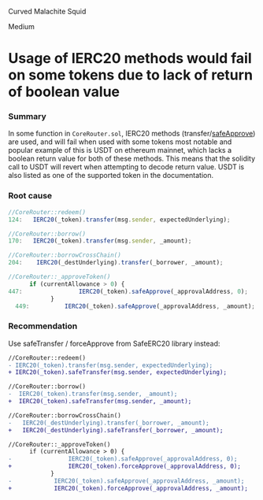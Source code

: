 Curved Malachite Squid

Medium

# Usage of IERC20 methods would fail on some tokens due to lack of return of boolean value

### Summary
In some function in `CoreRouter.sol`, IERC20 methods (transfer/[safeApprove](https://github.com/sherlock-audit/2025-05-lend-audit-contest/blob/main/Lend-V2/src/LayerZero/CoreRouter.sol#L447)) are used, and will fail when used with some tokens most notable and popular example of this is USDT on ethereum mainnet, which lacks a boolean return value for both of these methods. This means that the solidity call to USDT will revert when attempting to decode return value. USDT is also listed as one of the supported token in the documentation.

### Root cause
```javascript
//CoreRouter::redeem()
124:   IERC20(_token).transfer(msg.sender, expectedUnderlying);
```
```javascript
//CoreRouter::borrow()
170:   IERC20(_token).transfer(msg.sender, _amount);
```
```javascript
//CoreRouter::borrowCrossChain()
204:    IERC20(_destUnderlying).transfer(_borrower, _amount);
```
```javascript
//CoreRouter::_approveToken()
      if (currentAllowance > 0) {
447:                IERC20(_token).safeApprove(_approvalAddress, 0);
            }
  449:          IERC20(_token).safeApprove(_approvalAddress, _amount);
```

### Recommendation
Use safeTransfer / forceApprove from SafeERC20 library instead:
```diff
//CoreRouter::redeem()
- IERC20(_token).transfer(msg.sender, expectedUnderlying);
+ IERC20(_token).safeTransfer(msg.sender, expectedUnderlying);
```
```diff
//CoreRouter::borrow()
-  IERC20(_token).transfer(msg.sender, _amount);
+  IERC20(_token).safeTransfer(msg.sender, _amount);
```
```diff
//CoreRouter::borrowCrossChain()
-   IERC20(_destUnderlying).transfer(_borrower, _amount);
+   IERC20(_destUnderlying).safeTransfer(_borrower, _amount);
```
```diff
//CoreRouter::_approveToken()
      if (currentAllowance > 0) {
-                IERC20(_token).safeApprove(_approvalAddress, 0);
+                IERC20(_token).forceApprove(_approvalAddress, 0);
            }
-            IERC20(_token).safeApprove(_approvalAddress, _amount);
+            IERC20(_token).forceApprove(_approvalAddress, _amount);
```
